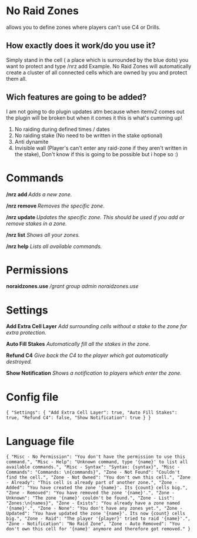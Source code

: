 # No Raid Zones
allows you to define zones where players can't use C4 or Drills.

## How exactly does it work/do you use it?
Simply stand in the cell ( a place which is surrounded by the blue dots) you want to protect and type /nrz add Example. No Raid Zones will automatically create a cluster of all connected cells which are owned by you and protect them all.

## Wich features are going to be added?
I am not going to do plugin updates atm because when itemv2 comes out the plugin will be broken but when it comes it this is what's cumming up!
1. No raiding during defined times / dates
1. No raiding stake (No need to be written in the stake optional)
1. Anti dynamite
1. Invisible wall (Player's can't enter any raid-zone if they aren't written in the stake), Don't know if this is going to be possible but i hope so :)

# Commands
**/nrz add <zone>**
*Adds a new zone.*

**/nrz remove <zone>**
*Removes the specific zone.*

**/nrz update <zone>**
*Updates the specific zone. This should be used if you add or remove stakes in a zone.*

**/nrz list**
*Shows all your zones.*

**/nrz help**
*Lists all available commands.*

# Permissions
**noraidzones.use**
*/grant group admin noraidzones.use*

# Settings
**Add Extra Cell Layer**
*Add surrounding cells without a stake to the zone for extra protection.*

**Auto Fill Stakes**
*Automatically fill all the stakes in the zone.*

**Refund C4**
*Give back the C4 to the player which got automatically destroyed.*

**Show Notification**
*Shows a notification to players which enter the zone.*

# Config file
`{
  "Settings": {
    "Add Extra Cell Layer": true,
    "Auto Fill Stakes": true,
    "Refund C4": false,
    "Show Notification": true
  }
}`

# Language file
`{
  "Misc - No Permission": "You don't have the permission to use this command.",
  "Misc - Help": "Unknown command, type '{name}' to list all available commands.",
  "Misc - Syntax": "Syntax: {syntax}",
  "Misc - Commands": "Commands: \n{commands}",
  "Zone - Not Found": "Couldn't find the cell.",
  "Zone - Not Owned": "You don't own this cell.",
  "Zone - Already": "This cell is already part of another zone.",
  "Zone - Added": "You have created the zone '{name}'. Its {count} cells big.",
  "Zone - Removed": "You have removed the zone '{name}'.",
  "Zone - Unknown": "The zone '{name}' couldn't be found.",
  "Zone - List": "Zones:\n{names}",
  "Zone - Exists": "You already have a zone named '{name}'.",
  "Zone - None": "You don't have any zones yet.",
  "Zone - Updated": "You have updated the zone '{name}'. Its now {count} cells big.",
  "Zone - Raid": "The player '{player}' tried to raid '{name}'.",
  "Zone - Notification": "No Raid Zone",
  "Zone - Auto Removed": "You don't own this cell for '{name}' anymore and therefore got removed."
}`